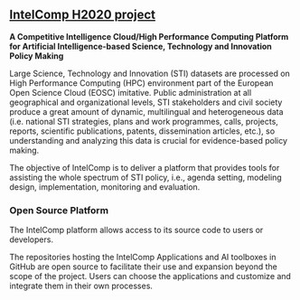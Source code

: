 ## [IntelComp H2020 project](https://intelcomp.eu/)

**A Competitive Intelligence Cloud/High Performance Computing Platform for Artificial Intelligence-based Science, Technology and Innovation Policy Making**

Large Science, Technology and Innovation (STI) datasets are processed on High Performance Computing (HPC) environment part of the European Open Science Cloud (EOSC) imitative. Public administration at all geographical and organizational levels, STI stakeholders and civil society produce a great amount of dynamic, multilingual and heterogeneous data (i.e. national STI strategies, plans and work programmes, calls, projects, reports, scientific publications, patents, dissemination articles, etc.), so understanding and analyzing this data is crucial for evidence-based policy making.

The objective of IntelComp is to deliver a platform that provides tools for assisting the whole spectrum of STI policy, i.e., agenda setting, modeling design, implementation, monitoring and evaluation.

### Open Source Platform

The IntelComp platform allows access to its source code to users or developers.

The repositories hosting the IntelComp Applications and AI toolboxes in GitHub are open source to facilitate their use and expansion beyond the scope of the project. Users can choose the applications and customize and integrate them in their own processes.

<!--

**Here are some ideas to get you started:**

🙋‍♀️ A short introduction - what is your organization all about?
🌈 Contribution guidelines - how can the community get involved?
👩‍💻 Useful resources - where can the community find your docs? Is there anything else the community should know?
🍿 Fun facts - what does your team eat for breakfast?
🧙 Remember, you can do mighty things with the power of [Markdown](https://docs.github.com/github/writing-on-github/getting-started-with-writing-and-formatting-on-github/basic-writing-and-formatting-syntax)
-->
